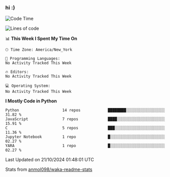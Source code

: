 ### hi :)

<!--START_SECTION:waka-->
![Code Time](http://img.shields.io/badge/Code%20Time-971%20hrs%2010%20mins-blue)

![Lines of code](https://img.shields.io/badge/From%20Hello%20World%20I%27ve%20Written-3.5%20million%20lines%20of%20code-blue)

📊 **This Week I Spent My Time On** 

```text
🕑︎ Time Zone: America/New_York

💬 Programming Languages: 
No Activity Tracked This Week

🔥 Editors: 
No Activity Tracked This Week

💻 Operating System: 
No Activity Tracked This Week
```

**I Mostly Code in Python** 

```text
Python                   14 repos            ████████░░░░░░░░░░░░░░░░░   31.82 % 
JavaScript               7 repos             ████░░░░░░░░░░░░░░░░░░░░░   15.91 % 
C                        5 repos             ███░░░░░░░░░░░░░░░░░░░░░░   11.36 % 
Jupyter Notebook         1 repo              █░░░░░░░░░░░░░░░░░░░░░░░░   02.27 % 
YARA                     1 repo              █░░░░░░░░░░░░░░░░░░░░░░░░   02.27 % 
```




 Last Updated on 21/10/2024 01:48:01 UTC
<!--END_SECTION:waka-->

Stats from [anmol098/waka-readme-stats](https://github.com/anmol098/waka-readme-stats)